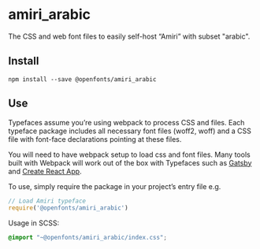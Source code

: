 
# amiri_arabic

The CSS and web font files to easily self-host “Amiri” with subset "arabic".

## Install

`npm install --save @openfonts/amiri_arabic`

## Use

Typefaces assume you’re using webpack to process CSS and files. Each typeface
package includes all necessary font files (woff2, woff) and a CSS file with
font-face declarations pointing at these files.

You will need to have webpack setup to load css and font files. Many tools built
with Webpack will work out of the box with Typefaces such as [Gatsby](https://github.com/gatsbyjs/gatsby)
and [Create React App](https://github.com/facebookincubator/create-react-app).

To use, simply require the package in your project’s entry file e.g.

```javascript
// Load Amiri typeface
require('@openfonts/amiri_arabic')
```

Usage in SCSS:
```scss
@import "~@openfonts/amiri_arabic/index.css";
```
